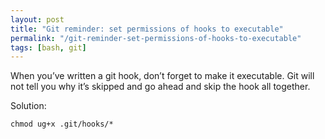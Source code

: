 ```yaml
---
layout: post
title: "Git reminder: set permissions of hooks to executable"
permalink: "/git-reminder-set-permissions-of-hooks-to-executable"
tags: [bash, git]
---
```


When you’ve written a git hook, don’t forget to make it executable. Git will not tell you why it’s skipped and go ahead and skip the hook all together.

Solution:

    chmod ug+x .git/hooks/*
